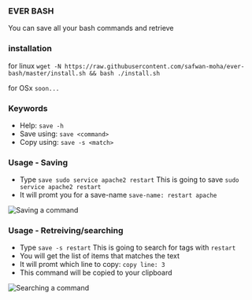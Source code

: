 ### EVER BASH
You can save all your bash commands and retrieve


### installation
for linux
`wget -N https://raw.githubusercontent.com/safwan-moha/ever-bash/master/install.sh && bash ./install.sh`

for OSx
`soon...`


### Keywords
- Help: `save -h`
- Save using: `save <command>`
- Copy using: `save -s <match>`


### Usage - Saving
- Type `save sudo service apache2 restart`
This is going to save `sudo service apache2 restart`
- It will promt you for a save-name
`save-name: restart apache`

![Saving a command](https://raw.githubusercontent.com/safwan-moha/ever-bash/master/docs/save.gif)




### Usage - Retreiving/searching
- Type `save -s restart`
This is going to search for tags with `restart`
- You will get the list of items that matches the text
- It will promt which line to copy: `copy line: 3`
- This command will be copied to your clipboard

![Searching a command](https://raw.githubusercontent.com/safwan-moha/ever-bash/master/docs/search.gif)
